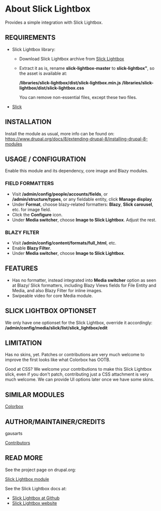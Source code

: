 # About Slick Lightbox

Provides a simple integration with Slick Lightbox.

## REQUIREMENTS
* Slick Lightbox library:
  + Download Slick Lightbox archive from
    [Slick Lightbox](https://github.com/mreq/slick-lightbox)
  + Extract it as is, rename **slick-lightbox-master** to **slick-lightbox"**,
    so the asset is available at:

    **/libraries/slick-lightbox/dist/slick-lightbox.min.js**
    **/libraries/slick-lightbox/dist/slick-lightbox.css**

    You can remove non-essential files, except these two files.

* [Slick](http://dgo.to/slick)


## INSTALLATION
Install the module as usual, more info can be found on:
https://www.drupal.org/docs/8/extending-drupal-8/installing-drupal-8-modules


## USAGE / CONFIGURATION
Enable this module and its dependency, core image and Blazy modules.

### FIELD FORMATTERS
* Visit **/admin/config/people/accounts/fields**, or **/admin/structure/types**,
  or any fieldable entity, click **Manage display**.
* Under **Format**, choose blazy-related formatters:
  **Blazy**, **Slick carousel**, etc. for image field.
* Click the **Configure** icon.
* Under **Media switcher**, choose **Image to Slick Lightbox**. Adjust the rest.

### BLAZY FILTER
* Visit **/admin/config/content/formats/full_html**, etc.
* Enable **Blazy Filter**.
* Under **Media switcher**, choose **Image to Slick Lightbox**.


## FEATURES
* Has no formatter, instead integrated into **Media switcher** option as seen at
  Blazy/ Slick formatters, including Blazy Views fields for File Entity and
  Media, and also Blazy Filter for inline images.
* Swipeable video for core Media module.

## SLICK LIGHTBOX OPTIONSET
We only have one optionset for the Slick Lightbox, override it accordingly:
**/admin/config/media/slick/list/slick_lightbox/edit**


## LIMITATION
Has no skins, yet. Patches or contributions are very much welcome to improve the
first looks like what Colorbox has OOTB.

Good at CSS? We welcome your contributions to make this Slick Lightbox slick,
even if you don't patch, contributing just a CSS attachment is very much
welcome. We can provide UI options later once we have some skins.


## SIMILAR MODULES
[Colorbox](http://dgo.to/colorbox)


## AUTHOR/MAINTAINER/CREDITS
gausarts

[Contributors](https://www.drupal.org/node/2547553/committers)

## READ MORE
See the project page on drupal.org:

[Slick Lightbox module](http://drupal.org/project/slick_lightbox)

See the Slick Lightbox docs at:

* [Slick Lightbox at Github](https://github.com/mreq/slick-lightbox)
* [Slick Lightbox website](http://mreq.github.io/slick-lightbox/)
